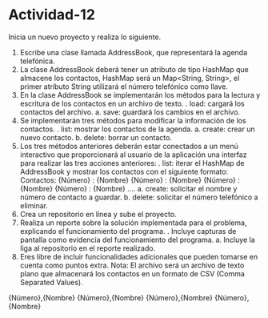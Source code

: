 # Actividad-12
Inicia un nuevo proyecto y realiza lo siguiente.
1.	Escribe una clase llamada AddressBook, que representará la agenda telefónica.
2.	La clase AddressBook deberá tener un atributo de tipo HashMap que almacene los contactos, HashMap será un Map<String, String>, el primer atributo String utilizará el número telefónico como llave.
3.	En la clase AddressBook se implementarán los métodos para la lectura y escritura de los contactos en un archivo de texto.
 .	load: cargará los contactos del archivo.
a.	save: guardará los cambios en el archivo.
4.	Se implementarán tres métodos para modificar la información de los contactos.
 .	list: mostrar los contactos de la agenda.
a.	create: crear un nuevo contacto.
b.	delete: borrar un contacto.
5.	Los tres métodos anteriores deberán estar conectados a un menú interactivo que proporcionará al usuario de la aplicación una interfaz para realizar las tres acciones anteriores:
 .	list: iterar el HashMap de AddressBook y mostrar los contactos con el siguiente formato:
Contactos:
{Número} : {Nombre}
{Número} : {Nombre}
{Número} : {Nombre}
{Número} : {Nombre}
....
a.	create: solicitar el nombre y número de contacto a guardar.
b.	delete: solicitar el número telefónico a eliminar.
6.	Crea un repositorio en línea y sube el proyecto.
7.	Realiza un reporte sobre la solución implementada para el problema, explicando el funcionamiento del programa.
 .	Incluye capturas de pantalla como evidencia del funcionamiento del programa.
a.	Incluye la liga al repositorio en el reporte realizado.
8.	Eres libre de incluir funcionalidades adicionales que pueden tomarse en cuenta como puntos extra.
Nota: El archivo será un archivo de texto plano que almacenará los contactos en un formato de CSV (Comma Separated Values).

{Número},{Nombre}
{Número},{Nombre}
{Número},{Nombre}
{Número},{Nombre}

